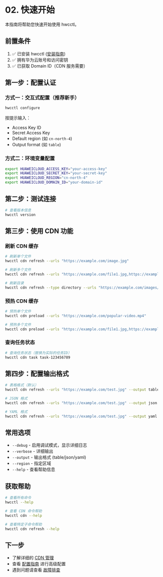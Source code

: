 # 02. 快速开始

本指南将帮助您快速开始使用 hwcctl。

## 前置条件

1. ✅ 已安装 hwcctl ([安装指南](./01-installation.md))
2. ✅ 拥有华为云账号和访问密钥
3. ✅ 已获取 Domain ID（CDN 服务需要）

## 第一步：配置认证

### 方式一：交互式配置（推荐新手）

```bash
hwcctl configure
```

按提示输入：

- Access Key ID
- Secret Access Key
- Default region (如 `cn-north-4`)
- Output format (如 `table`)

### 方式二：环境变量配置

```bash
export HUAWEICLOUD_ACCESS_KEY="your-access-key"
export HUAWEICLOUD_SECRET_KEY="your-secret-key"
export HUAWEICLOUD_REGION="cn-north-4"
export HUAWEICLOUD_DOMAIN_ID="your-domain-id"
```

## 第二步：测试连接

```bash
# 查看版本信息
hwcctl version
```

## 第三步：使用 CDN 功能

### 刷新 CDN 缓存

```bash
# 刷新单个文件
hwcctl cdn refresh --urls "https://example.com/image.jpg"

# 刷新多个文件
hwcctl cdn refresh --urls "https://example.com/file1.jpg,https://example.com/file2.css"

# 刷新目录
hwcctl cdn refresh --type directory --urls "https://example.com/images/"
```

### 预热 CDN 缓存

```bash
# 预热单个文件
hwcctl cdn preload --urls "https://example.com/popular-video.mp4"

# 预热多个文件
hwcctl cdn preload --urls "https://example.com/file1.jpg,https://example.com/file2.css"
```

### 查询任务状态

```bash
# 查询任务状态（替换为实际的任务ID）
hwcctl cdn task task-123456789
```

## 第四步：配置输出格式

```bash
# 表格格式（默认）
hwcctl cdn refresh --urls "https://example.com/test.jpg" --output table

# JSON 格式
hwcctl cdn refresh --urls "https://example.com/test.jpg" --output json

# YAML 格式
hwcctl cdn refresh --urls "https://example.com/test.jpg" --output yaml
```

## 常用选项

- `--debug` - 启用调试模式，显示详细日志
- `--verbose` - 详细输出
- `--output` - 输出格式 (table/json/yaml)
- `--region` - 指定区域
- `--help` - 查看帮助信息

## 获取帮助

```bash
# 查看所有命令
hwcctl --help

# 查看 CDN 命令帮助
hwcctl cdn --help

# 查看特定子命令帮助
hwcctl cdn refresh --help
```

## 下一步

- 了解详细的 [CDN 管理](./04-cdn.md)
- 查看 [配置指南](./03-configuration.md) 进行高级配置
- 遇到问题请查看 [故障排查](./08-troubleshooting.md)
